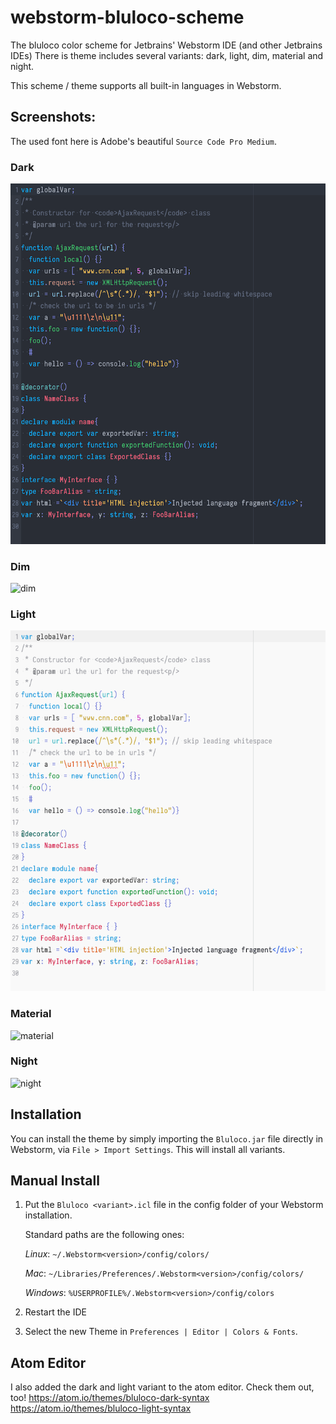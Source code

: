 webstorm-bluloco-scheme
=======================

The bluloco color scheme for Jetbrains' Webstorm IDE (and other Jetbrains IDEs)
There is theme includes several variants: dark, light, dim, material and night.

This scheme / theme supports all built-in languages in Webstorm.

## Screenshots:

The used font here is Adobe's beautiful `Source Code Pro Medium`.

### Dark

![dark](https://github.com/uloco/webstorm-bluloco-scheme/blob/master/Pictures/dark.png)

### Dim

![dim](https://github.com/uloco/webstorm-bluloco-scheme/blob/master/Pictures/dim.png)

### Light

![light](https://github.com/uloco/webstorm-bluloco-scheme/blob/master/Pictures/light.png)

### Material

![material](https://github.com/uloco/webstorm-bluloco-scheme/blob/master/Pictures/material.png)

### Night

![night](https://github.com/uloco/webstorm-bluloco-scheme/blob/master/Pictures/night.png)


## Installation

You can install the theme by simply importing the `Bluloco.jar` file directly in Webstorm, via `File > Import Settings`.
This will install all variants.

## Manual Install

1.  Put the `Bluloco <variant>.icl` file in the config folder of your Webstorm installation.

    Standard paths are the following ones:

    _Linux_:  `~/.Webstorm<version>/config/colors/`

    _Mac_:    `~/Libraries/Preferences/.Webstorm<version>/config/colors/`

    _Windows_: `%USERPROFILE%/.Webstorm<version>/config/colors`

2. Restart the IDE
3. Select the new Theme in `Preferences | Editor | Colors & Fonts`.


## Atom Editor
I also added the dark and light variant to the atom editor.
Check them out, too!
https://atom.io/themes/bluloco-dark-syntax
https://atom.io/themes/bluloco-light-syntax
